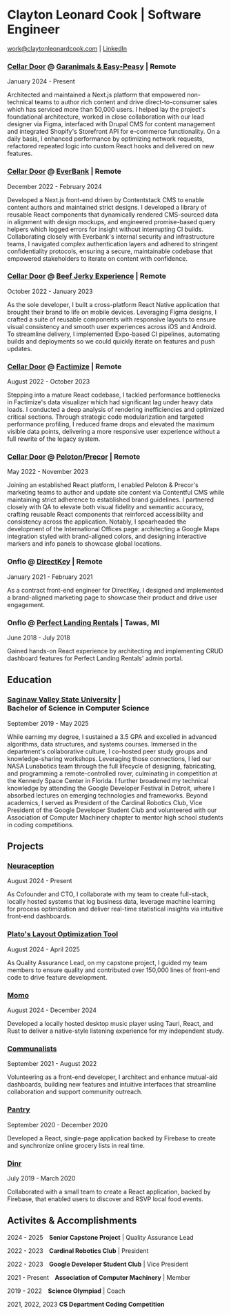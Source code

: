 # Clayton Leonard Cook | Software Engineer

[work@claytonleonardcook.com](mailto:work@claytonleonardcook.com) | [LinkedIn](https://www.linkedin.com/in/claytonleonardcook/)

### **[Cellar&nbsp;Door](https://www.cellar-door.io/) @ [Garanimals & Easy-Peasy](https://www.easypeasy.com)** | Remote

January&nbsp;2024 - Present

Architected and maintained a Next.js platform that empowered non-technical teams to author rich content and drive direct-to-consumer sales which has serviced more than 50,000 users. I helped lay the project's foundational architecture, worked in close collaboration with our lead designer via Figma, interfaced with Drupal CMS for content management and integrated Shopify's Storefront API for e-commerce functionality. On a daily basis, I enhanced performance by optimizing network requests, refactored repeated logic into custom React hooks and delivered on new features.

### **[Cellar&nbsp;Door](https://www.cellar-door.io/) @ [EverBank](https://www.everbank.com)** | Remote

December&nbsp;2022 - February&nbsp;2024

Developed a Next.js front-end driven by Contentstack CMS to enable content authors and maintained strict designs. I developed a library of reusable React components that dynamically rendered CMS-sourced data in alignment with design mockups, and engineered promise-based query helpers which logged errors for insight without interrupting CI builds. Collaborating closely with Everbank's internal security and infrastructure teams, I navigated complex authentication layers and adhered to stringent confidentiality protocols, ensuring a secure, maintainable codebase that empowered stakeholders to iterate on content with confidence. 

### **[Cellar&nbsp;Door](https://www.cellar-door.io/) @ [Beef Jerky Experience](https://beefjerkyx.com)** | Remote

October&nbsp;2022 - January&nbsp;2023

As the sole developer, I built a cross-platform React Native application that brought their brand to life on mobile devices. Leveraging Figma designs, I crafted a suite of reusable components with responsive layouts to ensure visual consistency and smooth user experiences across iOS and Android. To streamline delivery, I implemented Expo-based CI pipelines, automating builds and deployments so we could quickly iterate on features and push updates. 

### **[Cellar&nbsp;Door](https://www.cellar-door.io/) @ [Factimize](https://www.factimize.com)** | Remote

August&nbsp;2022 - October&nbsp;2023

Stepping into a mature React codebase, I tackled performance bottlenecks in Factimize's data visualizer which had significant lag under heavy data loads. I conducted a deep analysis of rendering inefficiencies and optimized critical sections. Through strategic code modularization and targeted performance profiling, I reduced frame drops and elevated the maximum visible data points, delivering a more responsive user experience without a full rewrite of the legacy system.

### **[Cellar&nbsp;Door](https://www.cellar-door.io/) @ [Peloton](https://www.onepeloton.com)/[Precor](https://www.precor.com)** | Remote

May&nbsp;2022 - November&nbsp;2023

Joining an established React platform, I enabled Peloton & Precor's marketing teams to author and update site content via Contentful CMS while maintaining strict adherence to established brand guidelines. I partnered closely with QA to elevate both visual fidelity and semantic accuracy, crafting reusable React components that reinforced accessibility and consistency across the application. Notably, I spearheaded the development of the International Offices page: architecting a Google Maps integration styled with brand-aligned colors, and designing interactive markers and info panels to showcase global locations. 

### **Onflo @ [DirectKey](https://direct-key.vercel.app)** | Remote

January&nbsp;2021 - February&nbsp;2021

As a contract front-end engineer for DirectKey, I designed and implemented a brand-aligned marketing page to showcase their product and drive user engagement. 

### **Onflo @ [Perfect Landing Rentals](https://perfectlandingrentals.com)** | Tawas,&nbsp;MI

June&nbsp;2018 - July&nbsp;2018

Gained hands-on React experience by architecting and implementing CRUD dashboard features for Perfect Landing Rentals' admin portal. 

## Education

### **[Saginaw Valley State University](https://www.svsu.edu)** | Bachelor&nbsp;of&nbsp;Science&nbsp;in&nbsp;Computer&nbsp;Science

September&nbsp;2019 - May&nbsp;2025

While earning my degree, I sustained a 3.5 GPA and excelled in advanced algorithms, data structures, and systems courses. Immersed in the department's collaborative culture, I co-hosted peer study groups and knowledge-sharing workshops. Leveraging those connections, I led our NASA Lunabotics team through the full lifecycle of designing, fabricating, and programming a remote-controlled rover, culminating in competition at the Kennedy Space Center in Florida. I further broadened my technical knowledge by attending the Google Developer Festival in Detroit, where I absorbed lectures on emerging technologies and frameworks. Beyond academics, I served as President of the Cardinal Robotics Club, Vice President of the Google Developer Student Club and volunteered with our Association of Computer Machinery chapter to mentor high school students in coding competitions. 

## Projects

### [Neuraception](https://www.neuraception.com/)

August&nbsp;2024 - Present 

As Cofounder and CTO, I collaborate with my team to create full-stack, locally hosted systems that log business data, leverage machine learning for process optimization and deliver real-time statistical insights via intuitive front-end dashboards. 

### [Plato's Layout Optimization Tool](https://github.com/SVSU-Capstone25)

August&nbsp;2024 - April&nbsp;2025 

As Quality Assurance Lead, on my capstone project, I guided my team members to ensure quality and contributed over 150,000 lines of front-end code to drive feature development. 

### [Momo](https://github.com/claytonleonardcook/momo)

August&nbsp;2024 - December&nbsp;2024

Developed a locally hosted desktop music player using Tauri, React, and Rust to deliver a native-style listening experience for my independent study. 

### [Communalists](https://github.com/Communalists)

September&nbsp;2021 - August&nbsp;2022

Volunteering as a front-end developer, I architect and enhance mutual-aid dashboards, building new features and intuitive interfaces that streamline collaboration and support community outreach. 

### [Pantry](https://github.com/claytonleonardcook/pantry)

September&nbsp;2020 - December&nbsp;2020

Developed a React, single-page application backed by Firebase to create and synchronize online grocery lists in real time. 

### [Dinr](https://github.com/jadeallencook/dinr)

July&nbsp;2019 - March&nbsp;2020

Collaborated with a small team to create a React application, backed by Firebase, that enabled users to discover and RSVP local food events. 

## Activites&nbsp;&amp;&nbsp;Accomplishments

2024 - 2025&emsp;**Senior&nbsp;Capstone&nbsp;Project** | Quality&nbsp;Assurance&nbsp;Lead

2022 - 2023&emsp;**Cardinal&nbsp;Robotics&nbsp;Club** | President

2022 - 2023&emsp;**Google&nbsp;Developer&nbsp;Student&nbsp;Club** | Vice&nbsp;President

2021 - Present&emsp;**Association&nbsp;of&nbsp;Computer&nbsp;Machinery** | Member

2019 - 2022&emsp;**Science&nbsp;Olympiad** | Coach

2021, 2022, 2023 **CS&nbsp;Department&nbsp;Coding&nbsp;Competition**
